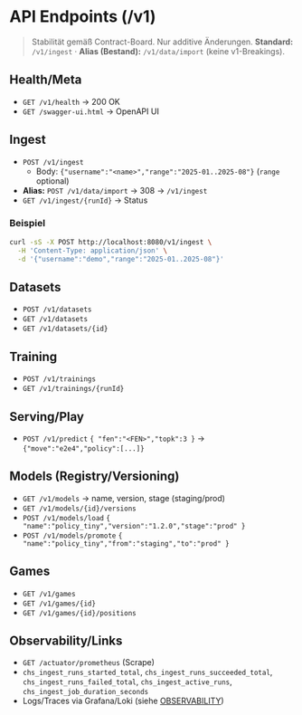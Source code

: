 # API Endpoints (/v1)

> Stabilität gemäß Contract-Board. Nur additive Änderungen. **Standard:** `/v1/ingest` · **Alias (Bestand):** `/v1/data/import` (keine v1-Breakings).

## Health/Meta

- `GET /v1/health` → 200 OK
- `GET /swagger-ui.html` → OpenAPI UI

## Ingest

- `POST /v1/ingest`
  - Body: `{"username":"<name>","range":"2025-01..2025-08"}` (`range` optional)
- **Alias:** `POST /v1/data/import` → 308 → `/v1/ingest`
- `GET /v1/ingest/{runId}` → Status

### Beispiel

```bash
curl -sS -X POST http://localhost:8080/v1/ingest \
  -H 'Content-Type: application/json' \
  -d '{"username":"demo","range":"2025-01..2025-08"}'
```

## Datasets

- `POST /v1/datasets`
- `GET /v1/datasets`
- `GET /v1/datasets/{id}`

## Training

- `POST /v1/trainings`
- `GET /v1/trainings/{runId}`

## Serving/Play

- `POST /v1/predict` `{ "fen":"<FEN>","topk":3 }` → `{"move":"e2e4","policy":[...]}`

## Models (Registry/Versioning)

- `GET /v1/models` → name, version, stage (staging/prod)
- `GET /v1/models/{id}/versions`
- `POST /v1/models/load` `{ "name":"policy_tiny","version":"1.2.0","stage":"prod" }`
- `POST /v1/models/promote` `{ "name":"policy_tiny","from":"staging","to":"prod" }`

## Games

- `GET /v1/games`
- `GET /v1/games/{id}`
- `GET /v1/games/{id}/positions`

## Observability/Links

- `GET /actuator/prometheus` (Scrape)
- `chs_ingest_runs_started_total`, `chs_ingest_runs_succeeded_total`, `chs_ingest_runs_failed_total`,
  `chs_ingest_active_runs`, `chs_ingest_job_duration_seconds`
- Logs/Traces via Grafana/Loki (siehe [OBSERVABILITY](./OBSERVABILITY.md))

